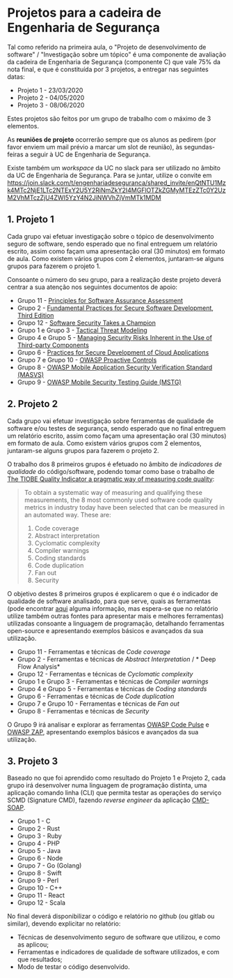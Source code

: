 # Projetos para a cadeira de Engenharia de Segurança

Tal como referido na primeira aula, o "Projeto de desenvolvimento de software" / "Investigação sobre um
tópico" é uma componente de avaliação da cadeira de Engenharia de Segurança (componente C) que vale
75% da nota final, e que é constituída por 3 projetos, a entregar nas seguintes datas:

+ Projeto 1 - 23/03/2020
+ Projeto 2 - 04/05/2020
+ Projeto 3 - 08/06/2020


Estes projetos são feitos por um grupo de trabalho com o máximo de 3 elementos.

As **reuniões de projeto** ocorrerão sempre que os alunos as pedirem (por favor enviem um mail prévio a marcar um slot de reunião), às segundas-feiras a seguir à UC de Engenharia de Segurança.

Existe também um *workspace* da UC no slack para ser utilizado no âmbito da UC de  Engenharia de Segurança.
Para se juntar, utilize o convite em
https://join.slack.com/t/engenhariadeseguranca/shared_invite/enQtNTU1Mzk4MTc2NjE1LTc2NTExY2U5Y2RiNmZkY2I4MGFlOTZkZGMyMTEzZTc0Y2UzM2VhMTczZjU4ZWI5YzY4N2JiNWVhZjVmMTk1MDM



## 1. Projeto 1

Cada grupo vai efetuar investigação sobre o tópico de desenvolvimento seguro de software, sendo esperado que no final entreguem um relatório escrito, assim como façam uma apresentação oral (30 minutos) em formato de aula. Como existem vários grupos com 2 elementos, juntaram-se alguns grupos para fazerem o projeto 1.

Consoante o número do seu grupo, para a realização deste projeto deverá centrar a sua atenção nos seguintes documentos de apoio:

+ Grupo 11 - [Principles for Software Assurance Assessment](https://safecode.org/wp-content/uploads/2015/11/SAFECode_Principles_for_Software_Assurance_Assessment.pdf)
+ Grupo 2 - [Fundamental Practices for Secure Software Development, Third Edition](https://safecode.org/wp-content/uploads/2018/03/SAFECode_Fundamental_Practices_for_Secure_Software_Development_March_2018.pdf)
+ Grupo 12 - [Software Security Takes a Champion](https://safecode.org/wp-content/uploads/2019/02/Security-Champions-2019-.pdf)
+ Grupo 1 e Grupo 3 - [Tactical Threat Modeling](https://safecode.org/wp-content/uploads/2017/05/SAFECode_TM_Whitepaper.pdf)
+ Grupo 4 e Grupo 5 - [Managing Security Risks Inherent in the Use of Third-party Components](https://safecode.org/wp-content/uploads/2017/05/SAFECode_TPC_Whitepaper.pdf)
+ Grupo 6 - [Practices for Secure Development of Cloud Applications](https://safecode.org/wp-content/uploads/2018/01/SAFECode_CSA_Cloud_Final1213.pdf)
+ Grupo 7 e Grupo 10 - [OWASP Proactive Controls](https://github.com/OWASP/CheatSheetSeries/blob/master/IndexProactiveControls.md)
+ Grupo 8 - [OWASP Mobile Application Security Verification Standard (MASVS)](https://mobile-security.gitbook.io/masvs/)
+ Grupo 9 - [OWASP Mobile Security Testing Guide (MSTG)](https://owasp.org/www-project-mobile-security-testing-guide/)


## 2. Projeto 2

Cada grupo vai efetuar investigação sobre ferramentas de qualidade de software e/ou testes de segurança, sendo esperado que no final entreguem um relatório escrito, assim como façam uma apresentação oral (30 minutos) em formato de aula. Como existem vários grupos com 2 elementos, juntaram-se alguns grupos para fazerem o projeto 2.

O trabalho dos 8 primeiros grupos é efetuado no âmbito de _indicadores de qualidade_ do código/software, podendo tomar como base o trabalho de [The TIOBE Quality Indicator a pragmatic way of measuring code quality](https://www.tiobe.com/files/TIOBEQualityIndicator_v4_3.pdf):

> To obtain a systematic way of measuring and qualifying these measurements, the 8 most commonly used
> software code quality metrics in industry today have been selected that can be measured in an automated
> way. These are:
> 1. Code coverage
> 2. Abstract interpretation
> 3. Cyclomatic complexity
> 4. Compiler warnings
> 5. Coding standards
> 6. Code duplication
> 7. Fan out
> 8. Security 

O objetivo destes 8 primeiros grupos é explicarem o que é o indicador de qualidade  de software analisado, para que serve, quais as ferramentas (pode encontrar [aqui](https://www.tiobe.com/tics/fact-sheet/) alguma informação, mas espera-se que no relatório utilize também outras fontes para apresentar mais e melhores ferramentas) utilizadas consoante a linguagem de programação, detalhando ferramentas open-source e apresentando exemplos básicos e avançados da sua utilização.

+ Grupo 11 - Ferramentas e técnicas de *Code coverage*
+ Grupo 2 - Ferramentas e técnicas de *Abstract Interpretation* / * Deep Flow Analysis*
+ Grupo 12 - Ferramentas e técnicas de *Cyclomatic complexity*
+ Grupo 1 e Grupo 3 - Ferramentas e técnicas de *Compiler warnings*
+ Grupo 4 e Grupo 5 - Ferramentas e técnicas de *Coding standards*
+ Grupo 6 - Ferramentas e técnicas de *Code duplication*
+ Grupo 7 e Grupo 10 - Ferramentas e técnicas de *Fan out*
+ Grupo 8 - Ferramentas e técnicas de *Security*

O Grupo 9 irá analisar e explorar as ferramentas [OWASP Code Pulse](https://owasp.org/www-project-code-pulse/) e [OWASP ZAP](https://www.zaproxy.org/), apresentando exemplos básicos e avançados da sua utilização.


## 3. Projeto 3

Baseado no que foi aprendido como resultado do Projeto 1 e Projeto 2, cada grupo irá desenvolver numa linguagem de programação distinta, uma aplicação comando linha (CLI) que permita testar as operações do serviço SCMD (Signature CMD), fazendo *reverse engineer* da aplicação [CMD-SOAP](https://github.com/devisefutures/CMD-SOAP).

+ Grupo 1 - C
+ Grupo 2 - Rust
+ Grupo 3 - Ruby
+ Grupo 4 - PHP
+ Grupo 5 - Java
+ Grupo 6 - Node
+ Grupo 7 - Go (Golang)
+ Grupo 8 - Swift
+ Grupo 9 - Perl
+ Grupo 10 - C++
+ Grupo 11 - React
+ Grupo 12 - Scala

No final deverá disponibilizar o código e relatório no github (ou gitlab ou similar), devendo explicitar no relatório:

+ Técnicas de desenvolvimento seguro de software que utilizou, e como as aplicou;
+ Ferramentas e indicadores de qualidade  de software utilizados, e com que resultados;
+ Modo de testar o código desenvolvido.

